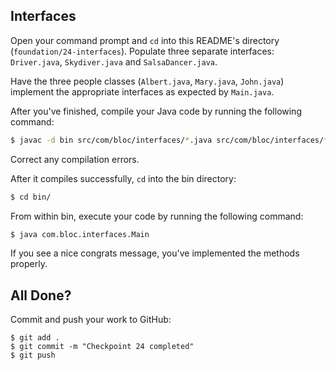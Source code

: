 ## Interfaces

Open your command prompt and `cd` into this README's directory (`foundation/24-interfaces`). 
Populate three separate interfaces: `Driver.java`, `Skydiver.java` and `SalsaDancer.java`.

Have the three people classes (`Albert.java`, `Mary.java`, `John.java`) implement the 
appropriate interfaces as expected by `Main.java`.

After you've finished, compile your Java code by running the following command:

```bash
$ javac -d bin src/com/bloc/interfaces/*.java src/com/bloc/interfaces/*/*.java src/com/bloc/interfaces/*/*/*.java
```

Correct any compilation errors.

After it compiles successfully, `cd` into the bin directory:

```bash
$ cd bin/
```

From within bin, execute your code by running the following command:

```bash
$ java com.bloc.interfaces.Main
```

If you see a nice congrats message, you've implemented the methods properly.

## All Done?

Commit and push your work to GitHub:

```bash(/Users/your_user_name/where/you/keep/your/work/android-source)
$ git add .
$ git commit -m "Checkpoint 24 completed"
$ git push
```